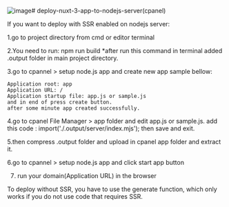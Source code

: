 ![image](https://github.com/farzadj248/deploy-nuxt-3-app-to-nodejs-server/assets/55263969/7a510e3a-628e-4d95-bc61-6a9e55aff493)# deploy-nuxt-3-app-to-nodejs-server(cpanel)

If you want to deploy with SSR enabled on nodejs server:

1.go to project directory from cmd or editor terminal

2.You need to run:
    npm run build
    *after run this command in terminal added .output folder in main project directory.
    
3.go to cpannel > setup node.js app and create new app sample bellow:

    Application root: app
    Application URL: / 
    Application startup file: app.js or sample.js
    and in end of press create button.
    after some minute app created successfully.
    
4.go to cpanel File Manager > app folder and edit app.js or sample.js.
  add this code : import('./.output/server/index.mjs');
  then save and exit.

5.then compress .output folder and upload in cpanel app folder and extract it.

6.go to cpannel > setup node.js app and click start app button

7. run your domain(Application URL) in the browser

To deploy without SSR, you have to use the generate function, which only works if you do not use code that requires SSR.
